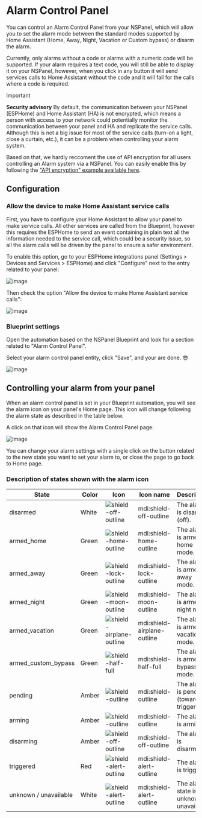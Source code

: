 # Alarm Control Panel

You can control an Alarm Control Panel from your NSPanel,
which will allow you to set the alarm mode between the standard modes supported by
Home Assistant (Home, Away, Night, Vacation or Custom bypass) or disarm the alarm.

Currently, only alarms without a code or alarms with a numeric code will be supported.
If your alarm requires a text code, you will still be able to display it on your NSPanel,
however, when you click in any button it will send services calls to Home Assistant
without the code and it will fail for the calls where a code is required.

> [!IMPORTANT]
> **Security advisory**
> By default, the communication between your NSPanel (ESPHome) and Home Assistant (HA) is not encrypted,
> which means a person with access to your network could potentially monitor the communication between your panel and HA and replicate the service calls.
> Although this is not a big issue for most of the service calls (turn-on a light,
close a curtain, etc.), it can be a problem when controlling your alarm system.
>
> Based on that, we hardly reccoment the use of API encryption for all users controlling an Alarm system via a NSPanel.
> You can easily enable this by following the ["API encryption" example available here](customization.md#api-encryption).

## Configuration

### Allow the device to make Home Assistant service calls

First, you have to configure your Home Assistant to allow your panel to make service calls.
All other services are called from the Blueprint, however this requires the ESPHome to send
an event containing in plain text all the information needed to the service call,
which could be a security issue, so all the alarm calls will be driven by the panel to ensure a safer environment.

To enable this option, go to your ESPHome integrations panel (Settings > Devices and Services > ESPHome)
and click "Configure" next to the entry related to your panel:

![image](https://github.com/Blackymas/NSPanel_HA_Blueprint/assets/94725493/37bfc622-c0cd-4941-a397-3eeb2ddbe6a2)

Then check the option "Allow the device to make Home Assistant service calls":

![image](https://github.com/Blackymas/NSPanel_HA_Blueprint/assets/94725493/9b20a1b6-94ad-4fff-aef2-eb3599db9bf1)

### Blueprint settings

Open the automation based on the NSPanel Blueprint and look for a section related to "Alarm Control Panel".

Select your alarm control panel entity, click "Save", and your are done. :sunglasses:

![image](https://github.com/Blackymas/NSPanel_HA_Blueprint/assets/94725493/859d3f4b-9a05-4694-9e2c-c32ab3a5e22f)

## Controlling your alarm from your panel

When an alarm control panel is set in your Blueprint automation,
you will see the alarm icon on your panel's Home page.
This icon will change following the alarm state as described in the table below.

A click on that icon will show the Alarm Control Panel page:


![image](https://github.com/Blackymas/NSPanel_HA_Blueprint/assets/94725493/bc312981-3d5a-42c7-b0b4-203457ff549f)

You can change your alarm settings with a single click on the button related to the new state
you want to set your alarm to, or close the page to go back to Home page.

### Description of states shown with the alarm icon

State | Color | Icon | Icon name | Description
-- | -- | -- | -- | --
disarmed | White |![shield-off-outline](https://github.com/Blackymas/NSPanel_HA_Blueprint/assets/94725493/5b1c8219-3958-4096-9100-0b4ef47e7dac)|mdi:shield-off-outline | The alarm is disarmed (off).
armed_home | Green |![shield-home-outline](https://github.com/Blackymas/NSPanel_HA_Blueprint/assets/94725493/1ed9347b-139a-4729-a795-b08934b56581)| mdi:shield-home-outline | The alarm is armed in home mode.
armed_away | Green |![shield-lock-outline](https://github.com/Blackymas/NSPanel_HA_Blueprint/assets/94725493/998db33c-3ec5-47dd-9686-c28eee81e9eb)| mdi:shield-lock-outline | The alarm is armed in away mode.
armed_night | Green |![shield-moon-outline](https://github.com/Blackymas/NSPanel_HA_Blueprint/assets/94725493/84528bca-577d-4a43-8366-e6f9e41bc7b4)| mdi:shield-moon-outline | The alarm is armed in night mode.
armed_vacation | Green |![shield-airplane-outline](https://github.com/Blackymas/NSPanel_HA_Blueprint/assets/94725493/067218de-ec8c-4fce-a427-7848a7ae9f27)| mdi:shield-airplane-outline | The alarm is armed in vacation mode.
armed_custom_bypass | Green |![shield-half-full](https://github.com/Blackymas/NSPanel_HA_Blueprint/assets/94725493/af7ed346-28eb-4796-b62b-2a51e9cb6272)| mdi:shield-half-full | The alarm is armed in bypass mode.
pending | Amber |![shield-outline](https://github.com/Blackymas/NSPanel_HA_Blueprint/assets/94725493/31bcd613-04d6-455a-a443-3299211d487e)| mdi:shield-outline | The alarm is pending (towards triggered).
arming | Amber |![shield-outline](https://github.com/Blackymas/NSPanel_HA_Blueprint/assets/94725493/31bcd613-04d6-455a-a443-3299211d487e)| mdi:shield-outline | The alarm is arming.
disarming | Amber |![shield-off-outline](https://github.com/Blackymas/NSPanel_HA_Blueprint/assets/94725493/37c02584-dd65-4575-8d95-c7346de599e4)| mdi:shield-off-outline | The alarm is disarming.
triggered | Red |![shield-alert-outline](https://github.com/Blackymas/NSPanel_HA_Blueprint/assets/94725493/ee1ec55b-e671-4aa0-9baa-77eb2a8c8c7f)| mdi:shield-alert-outline | The alarm is triggered.
unknown / unavailable | White |![shield-alert-outline](https://github.com/Blackymas/NSPanel_HA_Blueprint/assets/94725493/a382e5ab-2e16-453c-bc9b-b3dcd3825de7)| mdi:shield-alert-outline | The alarm state is unknown or unavailable.

